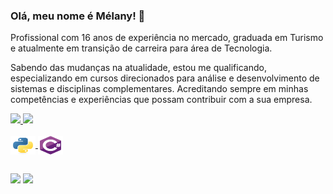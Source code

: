   ### Olá, meu nome é Mélany!  👋

Profissional com 16 anos de experiência no mercado, graduada em Turismo e atualmente em transição de carreira para área de Tecnologia.

Sabendo das mudanças na atualidade, estou me qualificando, especializando em cursos direcionados para análise e desenvolvimento de sistemas e disciplinas complementares. 
Acreditando sempre em minhas competências e experiências que possam contribuir com a sua empresa. 

<div>
  <a href="https://github.com/melanyantoniazzi">
  <img height="180em" src="https://github-readme-stats.vercel.app/api?username=melanyantoniazzi&show_icons=true&theme=dracula&include_all_commits=true&count_private=true"/>
  <img height="180em" src="https://github-readme-stats.vercel.app/api/top-langs/?username=melanyantoniazzi&layout=compact&langs_count=7&theme=dracula"/>
</div>
  <div style="display: inline_block"><br>
   <img align="center" alt="Mel-Python" height="30" width="40" src="https://raw.githubusercontent.com/devicons/devicon/master/icons/python/python-original.svg">
  <img align="center" alt="Mel-Csharp" height="30" width="40" src="https://raw.githubusercontent.com/devicons/devicon/master/icons/csharp/csharp-original.svg">
 </div>
 
  ##
 
<div> 
  <a href = "mailto:melany.antoniazzi@gmail.com"><img src="https://img.shields.io/badge/-Gmail-%23333?style=for-the-badge&logo=gmail&logoColor=white" target="_blank"></a>
  <a href="https://www.linkedin.com/in/melanyantoniazzi" target="_blank"><img src="https://img.shields.io/badge/-LinkedIn-%230077B5?style=for-the-badge&logo=linkedin&logoColor=white" target="_blank"></a> 
</div>
  
